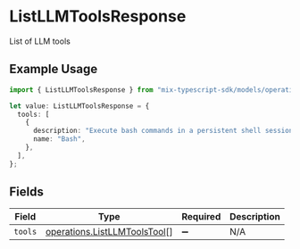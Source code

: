 # ListLLMToolsResponse

List of LLM tools

## Example Usage

```typescript
import { ListLLMToolsResponse } from "mix-typescript-sdk/models/operations";

let value: ListLLMToolsResponse = {
  tools: [
    {
      description: "Execute bash commands in a persistent shell session",
      name: "Bash",
    },
  ],
};
```

## Fields

| Field                                                                        | Type                                                                         | Required                                                                     | Description                                                                  |
| ---------------------------------------------------------------------------- | ---------------------------------------------------------------------------- | ---------------------------------------------------------------------------- | ---------------------------------------------------------------------------- |
| `tools`                                                                      | [operations.ListLLMToolsTool](../../models/operations/listllmtoolstool.md)[] | :heavy_minus_sign:                                                           | N/A                                                                          |